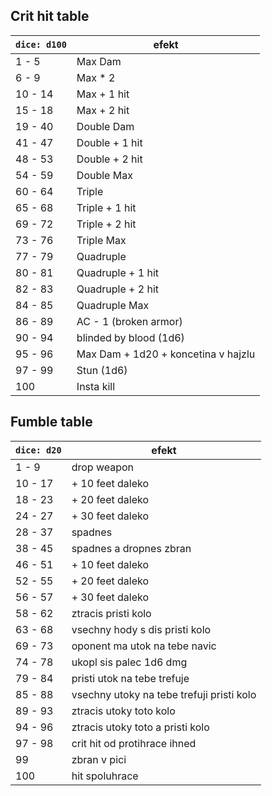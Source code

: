 ## Crit hit table
| `dice: d100` | efekt                               |
| ------------ | ----------------------------------- |
| 1 - 5        | Max Dam                             |
| 6 - 9        | Max * 2                             |
| 10 - 14      | Max + 1 hit                         |
| 15 - 18      | Max + 2 hit                         |
| 19 - 40      | Double Dam                          |
| 41 - 47      | Double + 1 hit                      |
| 48 - 53      | Double + 2 hit                      |
| 54 - 59      | Double Max                          |
| 60 - 64      | Triple                              |
| 65 - 68      | Triple + 1 hit                      |
| 69 - 72      | Triple + 2 hit                      |
| 73 - 76      | Triple Max                          |
| 77 - 79      | Quadruple                           |
| 80 - 81      | Quadruple + 1 hit                   |
| 82 - 83      | Quadruple + 2 hit                   |
| 84 - 85      | Quadruple Max                       |
| 86 - 89      | AC - 1 (broken armor)               |
| 90 - 94      | blinded by blood (1d6)              |
| 95 - 96      | Max Dam + 1d20 + koncetina v hajzlu |
| 97 - 99      |           Stun (1d6)                          |
| 100          | Insta kill                                    |

## Fumble table
| `dice: d20` | efekt                                     |
| ----------- | ----------------------------------------- |
| 1 - 9       | drop weapon                               |
| 10 - 17     | + 10 feet daleko                          |
| 18 - 23     | + 20 feet daleko                          |
| 24 - 27     | + 30 feet daleko                          |
| 28 - 37     | spadnes                                   |
| 38 - 45     | spadnes a dropnes zbran                   |
| 46 - 51     | + 10 feet daleko                          |
| 52 - 55     | + 20 feet daleko                          |
| 56 - 57     | + 30 feet daleko                          |
| 58 - 62     | ztracis pristi kolo                       |
| 63 - 68     | vsechny hody s dis pristi kolo            |
| 69 - 73     | oponent ma utok na tebe navic             |
| 74 - 78     | ukopl sis palec 1d6 dmg                   |
| 79 - 84     | pristi utok na tebe trefuje               |
| 85 - 88     | vsechny utoky na tebe trefuji pristi kolo |
| 89 - 93     | ztracis utoky toto kolo                   |
| 94 - 96     | ztracis utoky toto a pristi kolo          |
| 97 - 98     | crit hit od protihrace ihned              |
| 99          | zbran v pici                              |
| 100         | hit spoluhrace                            |

